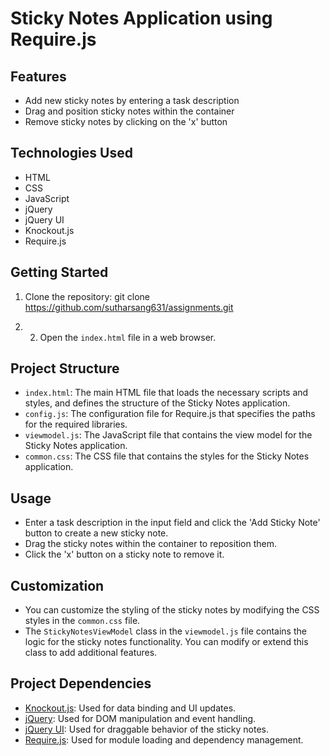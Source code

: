 # Sticky Notes Application using Require.js

## Features

- Add new sticky notes by entering a task description
- Drag and position sticky notes within the container
- Remove sticky notes by clicking on the 'x' button

## Technologies Used

- HTML
- CSS
- JavaScript
- jQuery
- jQuery UI
- Knockout.js
- Require.js

## Getting Started

1. Clone the repository: git clone https://github.com/sutharsang631/assignments.git

2. 2. Open the `index.html` file in a web browser.

## Project Structure

- `index.html`: The main HTML file that loads the necessary scripts and styles, and defines the structure of the Sticky Notes application.
- `config.js`: The configuration file for Require.js that specifies the paths for the required libraries.
- `viewmodel.js`: The JavaScript file that contains the view model for the Sticky Notes application.
- `common.css`: The CSS file that contains the styles for the Sticky Notes application.

## Usage

- Enter a task description in the input field and click the 'Add Sticky Note' button to create a new sticky note.
- Drag the sticky notes within the container to reposition them.
- Click the 'x' button on a sticky note to remove it.

## Customization

- You can customize the styling of the sticky notes by modifying the CSS styles in the `common.css` file.
- The `StickyNotesViewModel` class in the `viewmodel.js` file contains the logic for the sticky notes functionality. You can modify or extend this class to add additional features.

## Project Dependencies

- [Knockout.js](https://knockoutjs.com/): Used for data binding and UI updates.
- [jQuery](https://jquery.com/): Used for DOM manipulation and event handling.
- [jQuery UI](https://jqueryui.com/): Used for draggable behavior of the sticky notes.
- [Require.js](https://requirejs.org/): Used for module loading and dependency management.


